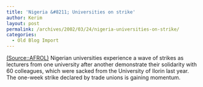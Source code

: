 ```yaml
---
title: 'Nigeria &#8211; Universities on strike'
author: Kerim
layout: post
permalink: /archives/2002/03/24/nigeria-universities-on-strike/
categories:
  - Old Blog Import
---
```

<a href="http://www.afrol.com/News2002/nig013_lecturer_strike.htm" onclick="_gaq.push(['_trackEvent', 'outbound-article', 'http://www.afrol.com/News2002/nig013_lecturer_strike.htm', '(Source::AFROL)']);" >(Source::AFROL)</a> Nigerian universities experience a wave of strikes as lecturers from one university after another demonstrate their solidarity with 60 colleagues, which were sacked from the University of Ilorin last year. The one-week strike declared by trade unions is gaining momentum.


